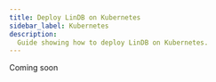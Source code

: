 ```yaml
---
title: Deploy LinDB on Kubernetes 
sidebar_label: Kubernetes 
description:
  Guide showing how to deploy LinDB on Kubernetes.
---
```


Coming soon
